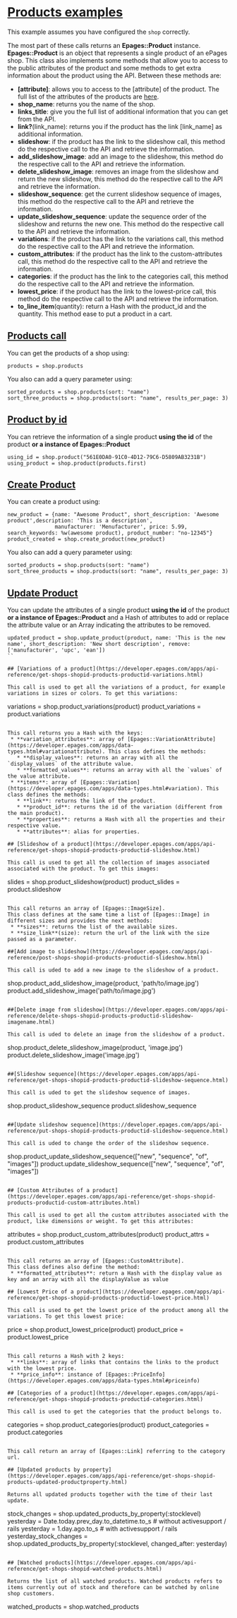 # [Products examples](https://developer.epages.com/apps/api-reference/resource-product.html)

This example assumes you have configured the `shop` correctly.

The most part of these calls returns an **Epages::Product** instance. 
**Epages::Product** is an object that represents a single product of an ePages shop.
This class also implements some methods that allow you to access to the public attributes of the product and some methods to get extra information about the product using the API.
Between these methods are:
 * **[attribute]**: allows you to access to the [attribute] of the product. The full list of the attributes of the products are [here](https://developer.epages.com/apps/data-types.html#product).
 * **shop_name**: returns you the name of the shop.
 * **links_title**: give you the full list of additional information that you can get from the API. 
 * **link?**(link_name): returns you if the product has the link [link_name] as additional information.
 * **slideshow**: if the product has the link to the slideshow call, this method do the respective call to the API and retrieve the information.
 * **add_slideshow_image**: add an image to the slideshow, this method do the respective call to the API and retrieve the information.
 * **delete_slideshow_image**: removes an image from the slideshow and return the new slideshow, this method do the respective call to the API and retrieve the information.
 * **slideshow_sequence**: get the current slideshow sequence of images, this method do the respective call to the API and retrieve the information.
 * **update_slideshow_sequence**: update the sequence order of the slideshow and returns the new one. This method do the respective call to the API and retrieve the information.
 * **variations**: if the product has the link to the variations call, this method do the respective call to the API and retrieve the information.
 * **custom_attributes**: if the product has the link to the custom-attributes call, this method do the respective call to the API and retrieve the information.
 * **categories**: if the product has the link to the categories call, this method do the respective call to the API and retrieve the information.
 * **lowest_price**: if the product has the link to the lowest-price call, this method do the respective call to the API and retrieve the information.
 * **to_line_item**(quantity): return a Hash with the product_id and the quantity. This method ease to put a product in a cart.

## [Products call](https://developer.epages.com/apps/api-reference/get-shops-shopid-products.html)

You can get the products of a shop using:
```
products = shop.products
```

You also can add a query parameter using:
```
sorted_products = shop.products(sort: "name")
sort_three_products = shop.products(sort: "name", results_per_page: 3)
```

## [Product by id](https://developer.epages.com/apps/api-reference/get-shops-shopid-products-productid.html)

You can retrieve the information of a single product **using the id** of the product **or a instance of Epages::Product**
```
using_id = shop.product("561E0DA0-91C0-4D12-79C6-D5809AB3231B")
using_product = shop.product(products.first)
```

## [Create Product](https://developer.epages.com/apps/api-reference/get-shops-shopid-products.html)

You can create a product using:
```
new_product = {name: "Awesome Product", short_description: 'Awesome product',description: 'This is a description', 
               manufacturer: 'Menufacturer', price: 5.99, search_keywords: %w(awesome product), product_number: "no-12345"}
product_created = shop.create_product(new_product)
```

You also can add a query parameter using:
```
sorted_products = shop.products(sort: "name")
sort_three_products = shop.products(sort: "name", results_per_page: 3)
```

## [Update Product](https://developer.epages.com/apps/api-reference/patch-shops-shopid-products-productid.html)

You can update the attributes of a single product **using the id** of the product **or a instance of Epages::Product** and a Hash of attributes to add or replace the attribute value or an Array indicating the attributes to be removed.
```
updated_product = shop.update_product(product, name: 'This is the new name', short_description: 'New short description', remove: ['manufacturer', 'upc', 'ean'])
``

## [Variations of a product](https://developer.epages.com/apps/api-reference/get-shops-shopid-products-productid-variations.html)

This call is used to get all the variations of a product, for example variations in sizes or colors. To get this variations:
```
variations = shop.product_variations(product)
product_variations = product.variations
```
 
This call returns you a Hash with the keys: 
 * **variation_attributes**: array of [Epages::VariationAttribute](https://developer.epages.com/apps/data-types.html#variationattribute). This class defines the methods:
   * **display_values**: returns an array with all the `display_values` of the attribute value.
   * **formatted_values**: returns an array with all the `values` of the value attribute.
 * **items**: array of [Epages::Variation](https://developer.epages.com/apps/data-types.html#variation). This class defines the methods:
   * **link**: returns the link of the product.
   * **product_id**: returns the id of the variation (different from the main product).
   * **properties**: returns a Hash with all the properties and their respective value.
   * **attributes**: alias for properties.
   
## [Slideshow of a product](https://developer.epages.com/apps/api-reference/get-shops-shopid-products-productid-slideshow.html)

This call is used to get all the collection of images associated associated with the product. To get this images:
```
slides = shop.product_slideshow(product)
product_slides = product.slideshow
```

This call returns an array of [Epages::ImageSize]. 
This class defines at the same time a list of [Epages::Image] in different sizes and provides the next methods:
 * **sizes**: returns the list of the available sizes.
 * **size_link**(size): return the url of the link with the size passed as a parameter.
 
##[Add image to slideshow](https://developer.epages.com/apps/api-reference/post-shops-shopid-products-productid-slideshow.html)

This call is uded to add a new image to the slideshow of a product.
```
shop.product_add_slideshow_image(product, 'path/to/image.jpg')
product.add_slideshow_image('path/to/image.jpg')
```

##[Delete image from slideshow](https://developer.epages.com/apps/api-reference/delete-shops-shopid-products-productid-slideshow-imagename.html)

This call is uded to delete an image from the slideshow of a product.
```
shop.product_delete_slideshow_image(product, 'image.jpg')
product.delete_slideshow_image('image.jpg')
```

##[Slideshow sequence](https://developer.epages.com/apps/api-reference/get-shops-shopid-products-productid-slideshow-sequence.html)

This call is uded to get the slideshow sequence of images.
```
shop.product_slideshow_sequence
product.slideshow_sequence
```

##[Update slideshow sequence](https://developer.epages.com/apps/api-reference/put-shops-shopid-products-productid-slideshow-sequence.html)

This call is uded to change the order of the slideshow sequence.
```
shop.product_update_slideshow_sequence(["new", "sequence", "of", "images"])
product.update_slideshow_sequence(["new", "sequence", "of", "images"])
```

## [Custom Attributes of a product](https://developer.epages.com/apps/api-reference/get-shops-shopid-products-productid-custom-attributes.html)

This call is used to get all the custom attributes associated with the product, like dimensions or weight. To get this attributes:
```
attributes = shop.product_custom_attributes(product)
product_attrs = product.custom_attributes
```

This call returns an array of [Epages::CustomAttribute].
This class defines also define the method:
 * **formatted_attributes**: return a Hash with the display value as key and an array with all the displayValue as value

## [Lowest Price of a product](https://developer.epages.com/apps/api-reference/get-shops-shopid-products-productid-lowest-price.html)

This call is used to get the lowest price of the product among all the variations. To get this lowest price:
```
price = shop.product_lowest_price(product)
product_price = product.lowest_price
```

This call returns a Hash with 2 keys:
 * **links**: array of links that contains the links to the product with the lowest price.
 * **price_info**: instance of [Epages::PriceInfo](https://developer.epages.com/apps/data-types.html#priceinfo)

## [Categories of a product](https://developer.epages.com/apps/api-reference/get-shops-shopid-products-productid-categories.html)

This call is used to get the categories that the product belongs to.
```
categories = shop.product_categories(product)
product_categories = product.categories
```

This call return an array of [Epages::Link] referring to the category url.

## [Updated products by property](https://developer.epages.com/apps/api-reference/get-shops-shopid-products-updated-productproperty.html)

Returns all updated products together with the time of their last update.
```
stock_changes = shop.updated_products_by_property(:stocklevel)
yesterday = Date.today.prev_day.to_datetime.to_s # without activesupport / rails
yesterday = 1.day.ago.to_s # with activesupport / rails
yesterday_stock_changes = shop.updated_products_by_property(:stocklevel, changed_after: yesterday)
```

## [Watched products](https://developer.epages.com/apps/api-reference/get-shops-shopid-watched-products.html)

Returns the list of all watched products. Watched products refers to items currently out of stock and therefore can be watched by online shop customers.
```
watched_products = shop.watched_products
```



